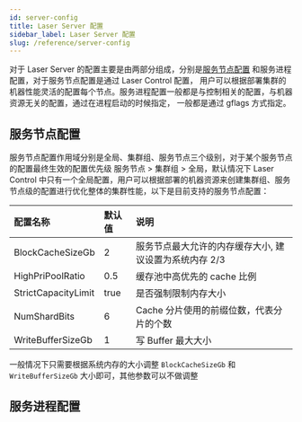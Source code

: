 ```yaml
---
id: server-config
title: Laser Server 配置 
sidebar_label: Laser Server 配置
slug: /reference/server-config
---
```


对于 Laser Server 的配置主要是由两部分组成，分别是[服务节点配置](/) 和服务进程配置，对于服务节点配置是通过 Laser Control 配置，
用户可以根据部署集群的机器性能灵活的配置每个节点。服务进程配置一般都是与控制相关的配置，与机器资源无关的配置，通过在进程启动的时候指定，
一般都是通过 gflags 方式指定。

服务节点配置
----------

服务节点配置作用域分别是全局、集群组、服务节点三个级别，对于某个服务节点的配置最终生效的配置优先级 服务节点 > 集群组 > 全局，默认情况下 Laser Control
中只有一个全局配置，用户可以根据部署的机器资源来创建集群组、服务节点级的配置进行优化整体的集群性能，以下是目前支持的服务节点配置：

| 配置名称 | 默认值 | 说明 |
| :-- | :-- | :-- |
| BlockCacheSizeGb |  2  | 服务节点最大允许的内存缓存大小, 建议设置为系统内存 2/3 |
| HighPriPoolRatio |  0.5  | 缓存池中高优先的 cache 比例 |
| StrictCapacityLimit | true  | 是否强制限制内存大小 |
| NumShardBits | 6  | Cache 分片使用的前缀位数，代表分片的个数 |
| WriteBufferSizeGb | 1  | 写 Buffer 最大大小 |

一般情况下只需要根据系统内存的大小调整 `BlockCacheSizeGb` 和 `WriteBufferSizeGb` 大小即可，其他参数可以不做调整

服务进程配置
----------
